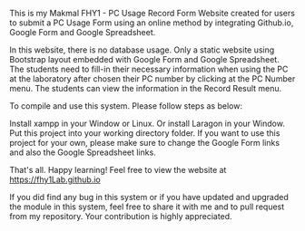 This is my Makmal FHY1 - PC Usage Record Form Website created for users to submit a PC Usage Form using an online method by integrating Github.io, Google Form and Google Spreadsheet.

In this website, there is no database usage. Only a static website using Bootstrap layout embedded with Google Form and Google Spreadsheet. The students need to fill-in their necessary information when using the PC at the laboratory after chosen their PC number by clicking at the PC Number menu. The students can view the information in the Record Result menu. 

To compile and use this system. Please follow steps as below:

Install xampp in your Window or Linux. Or install Laragon in your Window. Put this project into your working directory folder. If you want to use this project for your own, please make sure to change the Google Form links and also the Google Spreadsheet links.

That's all. Happy learning! Feel free to view the website at https://fhy1Lab.github.io

If you did find any bug in this system or if you have updated and upgraded the module in this system, feel free to share it with me and to pull request from my repository. Your contribution is highly appreciated.
